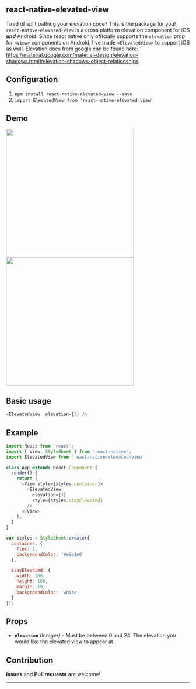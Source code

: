 
## react-native-elevated-view

Tired of split pathing your elevation code? This is the package for you! `react-native-elevated-view` is a cross platform elevation component for iOS ___and___ Android. Since react native only officially supports the `elevation` prop for `<View>` components on Android, I've made `<ElevatedView>` to support iOS as well. Elevation docs from google can be found here: https://material.google.com/material-design/elevation-shadows.html#elevation-shadows-object-relationships.

## Configuration

1. `npm install react-native-elevated-view --save`
2. `import ElevatedView from 'react-native-elevated-view'`

## Demo
<a href="https://raw.githubusercontent.com/alekhurst/react-native-elevated-view/master/screenshot-ios.png"><img src="https://raw.githubusercontent.com/alekhurst/react-native-elevated-view/master/screenshot-ios.png" width="350"></a>
<a href="https://raw.githubusercontent.com/alekhurst/react-native-elevated-view/master/screenshot-android.png"><img src="https://raw.githubusercontent.com/alekhurst/react-native-elevated-view/master/screenshot-android.png" width="350"></a>

## Basic usage
```javascript
<ElevatedView  elevation={2} />
```

## Example

```javascript
import React from 'react';
import { View, StyleSheet } from 'react-native';
import ElevatedView from 'react-native-elevated-view'

class App extends React.Component {
  render() {
    return (
      <View style={styles.container}>
        <ElevatedView
          elevation={3}
          style={styles.stayElevated}
        />
      </View>
    );
  }
}

var styles = StyleSheet.create({
  container: {
    flex: 1,
    backgroundColor: '#e2e1e0'
  },

  stayElevated: {
    width: 100,
    height: 100,
    margin: 10,
    backgroundColor: 'white'
  }
});
```

## Props

- **`elevation`** _(Integer)_ - Must be between 0 and 24. The elevation you would like the elevated view to appear at.

## Contribution
**Issues** and **Pull requests** are welcome!

---
